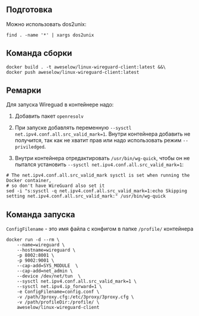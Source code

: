 ## Подготовка

Можно использовать dos2unix:

```
find . -name '*' | xargs dos2unix
```


## Команда сборки

```
docker build . -t aweselow/linux-wireguard-client:latest &&\
docker push aweselow/linux-wireguard-client:latest
```

## Ремарки

Для запуска Wireguad в контейнере надо:

1. Добавить пакет `openresolv`

2. При запуске добавлять переменную `--sysctl net.ipv4.conf.all.src_valid_mark=1`. Внутри контейнера добавить не получится, так как не хватит прав или надо использовать режим `--priviledged`.

3. Внутри контейнера отредактировать `/usr/bin/wg-quick`, чтобы он не пытался установить `--sysctl net.ipv4.conf.all.src_valid_mark=1`:

```
# The net.ipv4.conf.all.src_valid_mark sysctl is set when running the Docker container, 
# so don't have WireGuard also set it
sed -i "s:sysctl -q net.ipv4.conf.all.src_valid_mark=1:echo Skipping setting net.ipv4.conf.all.src_valid_mark:" /usr/bin/wg-quick
```


## Команда запуска

`ConfigFilename` - это имя файла с конфигом в папке `/profile/` контейнера

```
docker run -d --rm \
    --name=wireguard \
	--hostname=wireguard \
	-p 8002:8001 \
	-p 9002:9001 \
	--cap-add=SYS_MODULE  \
	--cap-add=net_admin \
	--device /dev/net/tun  \
	--sysctl net.ipv4.conf.all.src_valid_mark=1 \
	--sysctl net.ipv4.ip_forward=1 \
	-e ConfigFilename=config.conf \
	-v /path/3proxy.cfg:/etc/3proxy/3proxy.cfg \
	-v /path/profileDir:/profile/ \
	aweselow/linux-wireguard-client
```